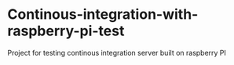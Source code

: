 # Continous-integration-with-raspberry-pi-test
Project for testing continous integration server built on raspberry PI 
